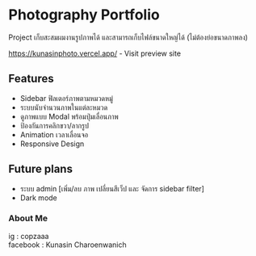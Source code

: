 
# Photography Portfolio

Project เก็บสะสมผมงานรูปภาพได้ และสามารถเก็บไฟล์ขนาดใหญ่ได้ (ไม่ต้องย่อขนาดภาพลง)

https://kunasinphoto.vercel.app/ - Visit preview site

## Features

- Sidebar ฟิลเตอร์ภาพตามหมวดหมู่
- ระบบนับจำนวนภาพในแต่ละหมวด
- ดูภาพแบบ Modal พร้อมปุ่มเลื่อนภาพ
- ป้องกันการคลิกขวา/ลากรูป
- Animation เวลาเลื่อนจอ
- Responsive Design
## Future plans

- ระบบ admin [เพิ่ม/ลบ ภาพ เปลี่ยนสีเว็ป และ จัดการ sidebar filter]
- Dark mode
### About Me

ig : copzaaa \
facebook : Kunasin Charoenwanich
